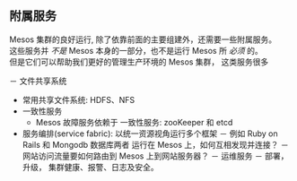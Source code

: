 ## 附属服务

Mesos 集群的良好运行, 除了依靠前面的主要组建外，还需要一些附属服务。  
这些服务并 _不是_ Mesos 本身的一部分，也不是运行 Mesos 所 _必须_ 的。  
但是它们可以帮助我们更好的管理生产环境的 Mesos 集群， 这类服务很多  

－ 文件共享系统
  - 常用共享文件系统: HDFS、NFS
- 一致性服务
  - Mesos 故障服务依赖于 一致性服务: zooKeeper 和 etcd
- 服务编排(service fabric): 以统一资源视角运行多个框架
  － 例如 Ruby on Rails 和 Mongodb 数据库两者 运行在 Mesos 上，如何互相发现并连接？
  － 网站访问流量要如何路由到 Mesos 上到网站服务器？
－ 运维服务
  － 部署， 升级， 集群健康、报警、日志及安全。
